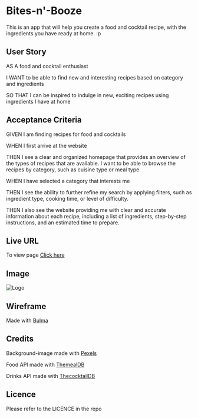 # Bites-n'-Booze
This is an app that will help you create a food and cocktail recipe, with the ingredients you have ready at home. :p


## User Story

AS A food and cocktail enthusiast

I WANT to be able to find new and interesting recipes based on category and ingredients

SO THAT I can be inspired to indulge in new, exciting recipes using ingredients I have at home


## Acceptance Criteria

GIVEN I am finding recipes for food and cocktails

WHEN I first arrive at the website

THEN I see a clear and organized homepage that provides an overview of the types of recipes that are available. I want to be able to browse the recipes by category, such as cuisine type or meal type.

WHEN I have selected a category that interests me

THEN I see the ability to further refine my search by applying filters, such as ingredient type, cooking time, or level of difficulty.

THEN I also see the website providing me with clear and accurate information about each recipe, including a list of ingredients, step-by-step instructions, and an estimated time to prepare.


## Live URL

To view page [Click here](https://odobashigenci.github.io/Bites-n--booze/homepage.html)


## Image


![Logo](assets/b_n_b_logo.png)


## Wireframe

Made with [Bulma](https://www.canva.com/design/DAFcGVUwM8Y/bCslbUXi5dP1h_hjxrzU0A/edit?analyticsCorrelationId=2cddede0-e5c6-4eb4-bff3-9304381ab05d)


## Credits

Background-image made with [Pexels](https://www.pexels.com/)

Food API made with [ThemealDB](https://www.themealdb.com)

Drinks API made with [ThecocktailDB](https://www.thecocktaildb.com/)

## Licence

Please refer to the LICENCE in the repo
